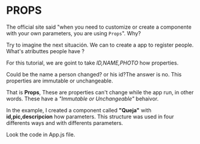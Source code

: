 # PROPS

The official site said "when you need to customize or create a componente with your own parameters, you are using `Props`". Why?

Try to imagine the next situación. We can to create a app to register people. What's atributtes people have ?

For this tutorial, we are goint to take _ID,NAME,PHOTO_ how properties.

Could be the name a person changed? or his id?The answer is no. This properties are immutable or unchangeable.  

That is __Props__, These are properties can't change while the app run, in other words. These have a *"Immutable or Unchangeable"* behaivor. 


In the example, I created a component called __"Queja"__ with __id,pic,descripcion__  how parameters. This structure was used in four differents ways and with differents parameters.

Look the code in App.js file.


